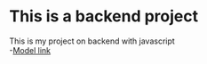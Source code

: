 # This is a backend project
This is my project on backend with javascript  
 -[Model link](https://app.eraser.io/workspace/YtPqZ1VogxGy1jzIDkzj)

 
